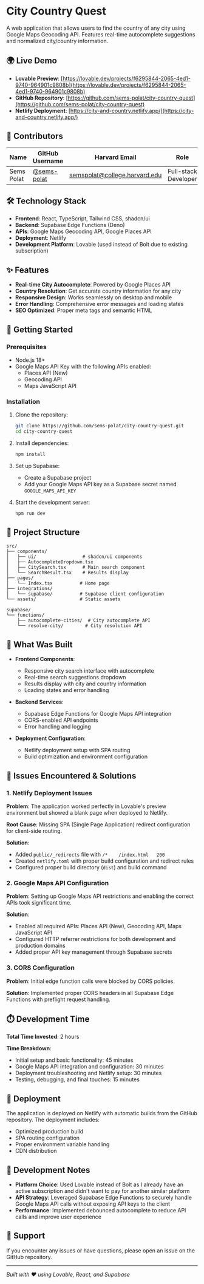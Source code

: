 # City Country Quest

A web application that allows users to find the country of any city using Google Maps Geocoding API. Features real-time autocomplete suggestions and normalized city/country information.

## 🌍 Live Demo

- **Lovable Preview**: [https://lovable.dev/projects/f6295844-2065-4ed1-9740-964901c9808b](https://lovable.dev/projects/f6295844-2065-4ed1-9740-964901c9808b)
- **GitHub Repository**: [https://github.com/sems-polat/city-country-quest](https://github.com/sems-polat/city-country-quest)
- **Netlify Deployment**: [https://city-and-country.netlify.app/](https://city-and-country.netlify.app/)

## 👥 Contributors

| Name | GitHub Username | Harvard Email | Role |
|------|----------------|---------------|------|
| Sems Polat | [@sems-polat](https://github.com/sems-polat) | semspolat@college.harvard.edu | Full-stack Developer |

## 🛠️ Technology Stack

- **Frontend**: React, TypeScript, Tailwind CSS, shadcn/ui
- **Backend**: Supabase Edge Functions (Deno)
- **APIs**: Google Maps Geocoding API, Google Places API
- **Deployment**: Netlify
- **Development Platform**: Lovable (used instead of Bolt due to existing subscription)

## ✨ Features

- **Real-time City Autocomplete**: Powered by Google Places API
- **Country Resolution**: Get accurate country information for any city
- **Responsive Design**: Works seamlessly on desktop and mobile
- **Error Handling**: Comprehensive error messages and loading states
- **SEO Optimized**: Proper meta tags and semantic HTML

## 🚀 Getting Started

### Prerequisites

- Node.js 18+ 
- Google Maps API Key with the following APIs enabled:
  - Places API (New)
  - Geocoding API
  - Maps JavaScript API

### Installation

1. Clone the repository:
   ```bash
   git clone https://github.com/sems-polat/city-country-quest.git
   cd city-country-quest
   ```

2. Install dependencies:
   ```bash
   npm install
   ```

3. Set up Supabase:
   - Create a Supabase project
   - Add your Google Maps API key as a Supabase secret named `GOOGLE_MAPS_API_KEY`

4. Start the development server:
   ```bash
   npm run dev
   ```

## 📁 Project Structure

```
src/
├── components/
│   ├── ui/                 # shadcn/ui components
│   ├── AutocompleteDropdown.tsx
│   ├── CitySearch.tsx      # Main search component
│   └── SearchResult.tsx    # Results display
├── pages/
│   └── Index.tsx          # Home page
├── integrations/
│   └── supabase/          # Supabase client configuration
└── assets/                # Static assets

supabase/
└── functions/
    ├── autocomplete-cities/  # City autocomplete API
    └── resolve-city/        # City resolution API
```

## 🎯 What Was Built

- **Frontend Components**: 
  - Responsive city search interface with autocomplete
  - Real-time search suggestions dropdown
  - Results display with city and country information
  - Loading states and error handling

- **Backend Services**:
  - Supabase Edge Functions for Google Maps API integration
  - CORS-enabled API endpoints
  - Error handling and logging

- **Deployment Configuration**:
  - Netlify deployment setup with SPA routing
  - Build optimization and environment configuration

## 🐛 Issues Encountered & Solutions

### 1. Netlify Deployment Issues
**Problem**: The application worked perfectly in Lovable's preview environment but showed a blank page when deployed to Netlify.

**Root Cause**: Missing SPA (Single Page Application) redirect configuration for client-side routing.

**Solution**: 
- Added `public/_redirects` file with `/*    /index.html   200`
- Created `netlify.toml` with proper build configuration and redirect rules
- Configured proper build directory (`dist`) and build command

### 2. Google Maps API Configuration
**Problem**: Setting up Google Maps API restrictions and enabling the correct APIs took significant time.

**Solution**: 
- Enabled all required APIs: Places API (New), Geocoding API, Maps JavaScript API
- Configured HTTP referrer restrictions for both development and production domains
- Added proper API key management through Supabase secrets

### 3. CORS Configuration
**Problem**: Initial edge function calls were blocked by CORS policies.

**Solution**: Implemented proper CORS headers in all Supabase Edge Functions with preflight request handling.

## ⏱️ Development Time

**Total Time Invested**: 2 hours

**Time Breakdown**:
- Initial setup and basic functionality: 45 minutes
- Google Maps API integration and configuration: 30 minutes  
- Deployment troubleshooting and Netlify setup: 30 minutes
- Testing, debugging, and final touches: 15 minutes

## 🚀 Deployment

The application is deployed on Netlify with automatic builds from the GitHub repository. The deployment includes:

- Optimized production build
- SPA routing configuration
- Proper environment variable handling
- CDN distribution

## 📝 Development Notes

- **Platform Choice**: Used Lovable instead of Bolt as I already have an active subscription and didn't want to pay for another similar platform
- **API Strategy**: Leveraged Supabase Edge Functions to securely handle Google Maps API calls without exposing API keys to the client
- **Performance**: Implemented debounced autocomplete to reduce API calls and improve user experience

## 🤝 Support

If you encounter any issues or have questions, please open an issue on the GitHub repository.

---

*Built with ❤️ using Lovable, React, and Supabase*
